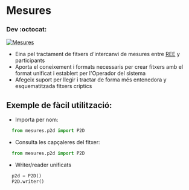 # Mesures

### Dev :octocat:
[![Mesures](https://img.shields.io/badge/version-0.0.1-blue.svg)](https://github.com/gisce/mesures/edit/master/README.md)

- Eina pel tractament de fitxers d'intercanvi de mesures entre [REE](https://www.ree.es) y participants
- Aporta el coneixement i formats necessaris per crear fitxers amb el format unificat i establert per l'Operador del sistema
- Afegeix suport per llegir i tractar de forma més entenedora y esquematitzada fitxers críptics

## Exemple de fàcil utilització:

- Importa per nom:
```python
  from mesures.p2d import P2D
```

- Consulta les capçaleres del fitxer:
```python
  from mesures.p2d import P2D
```

- Writer/reader unificats
```python
  p2d = P2D()
  P2D.writer()
```
